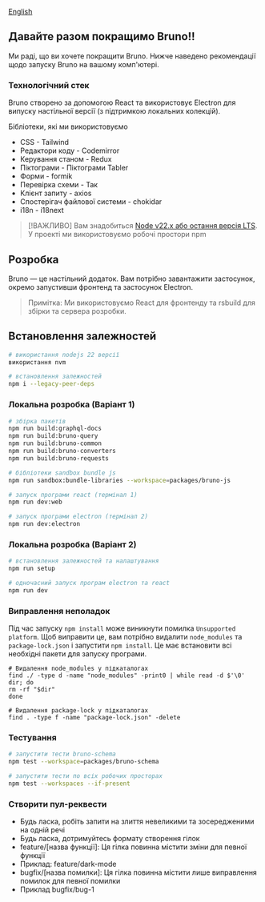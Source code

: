 [English](../../contributing.md)

## Давайте разом покращимо Bruno!!

Ми раді, що ви хочете покращити Bruno. Нижче наведено рекомендації щодо запуску Bruno на вашому комп'ютері.

### Технологічний стек

Bruno створено за допомогою React та використовує Electron для випуску настільної версії (з підтримкою локальних колекцій).

Бібліотеки, які ми використовуємо

- CSS - Tailwind
- Редактори коду - Codemirror
- Керування станом - Redux
- Піктограми - Піктограми Tabler
- Форми - formik
- Перевірка схеми - Так
- Клієнт запиту - axios
- Спостерігач файлової системи - chokidar
- i18n - i18next

> [!ВАЖЛИВО]
> Вам знадобиться [Node v22.x або остання версія LTS](https://nodejs.org/en/). У проекті ми використовуємо робочі простори npm

## Розробка

Bruno — це настільний додаток. Вам потрібно завантажити застосунок, окремо запустивши фронтенд та застосунок Electron.

> Примітка: Ми використовуємо React для фронтенду та rsbuild для збірки та сервера розробки.

## Встановлення залежностей

```bash
# використання nodejs 22 версії
використання nvm

# встановлення залежностей
npm i --legacy-peer-deps
```

### Локальна розробка (Варіант 1)

```bash
# збірка пакетів
npm run build:graphql-docs
npm run build:bruno-query
npm run build:bruno-common
npm run build:bruno-converters
npm run build:bruno-requests

# бібліотеки sandbox bundle js
npm run sandbox:bundle-libraries --workspace=packages/bruno-js

# запуск програми react (термінал 1)
npm run dev:web

# запуск програми electron (термінал 2)
npm run dev:electron
```

### Локальна розробка (Варіант 2)

```bash
# встановлення залежностей та налаштування
npm run setup

# одночасний запуск програм electron та react
npm run dev
```

### Виправлення неполадок

Під час запуску `npm install` може виникнути помилка `Unsupported platform`. Щоб виправити це, вам потрібно видалити `node_modules` та `package-lock.json` і запустити `npm install`. Це має встановити всі необхідні пакети для запуску програми.

```shell
# Видалення node_modules у підкаталогах
find ./ -type d -name "node_modules" -print0 | while read -d $'\0' dir; do
rm -rf "$dir"
done

# Видалення package-lock у підкаталогах
find . -type f -name "package-lock.json" -delete
```

### Тестування

```bash
# запустити тести bruno-schema
npm test --workspace=packages/bruno-schema

# запустити тести по всіх робочих просторах
npm test --workspaces --if-present
```

### Створити пул-реквести

- Будь ласка, робіть запити на злиття невеликими та зосередженими на одній речі
- Будь ласка, дотримуйтесь формату створення гілок
- feature/[назва функції]: Ця гілка повинна містити зміни для певної функції
- Приклад: feature/dark-mode
- bugfix/[назва помилки]: Ця гілка повинна містити лише виправлення помилок для певної помилки
- Приклад bugfix/bug-1